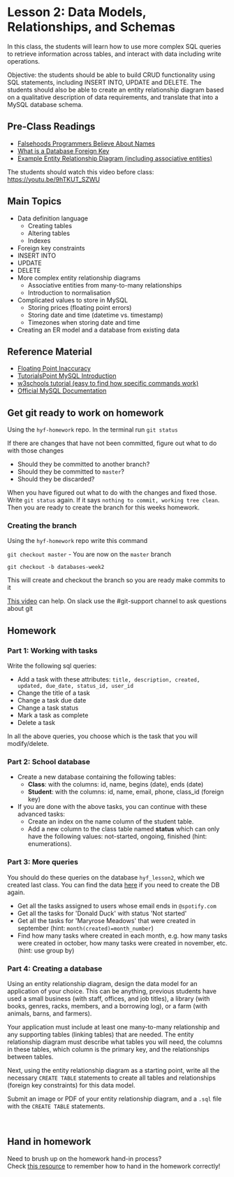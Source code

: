 # Lesson 2: Data Models, Relationships, and Schemas

In this class, the students will learn how to use more complex SQL queries to retrieve information across tables, and interact with data including write operations.

Objective: the students should be able to build CRUD functionality using SQL statements, including INSERT INTO, UPDATE and DELETE. The students should also be able to create an entity relationship diagram based on a qualitative description of data requirements, and translate that into a MySQL database schema.

## Pre-Class Readings

- [Falsehoods Programmers Believe About Names](http://www.kalzumeus.com/2010/06/17/falsehoods-programmers-believe-about-names/)
- [What is a Database Foreign Key](http://databases.about.com/cs/specificproducts/g/foreignkey.htm)
- [Example Entity Relationship Diagram (including associative entities)](http://users.csc.calpoly.edu/~jdalbey/308/Lectures/HOWTO-ERD.html)

The students should watch this video before class: https://youtu.be/9hTKUT_SZWU

## Main Topics

- Data definition language
  - Creating tables
  - Altering tables
  - Indexes
- Foreign key constraints
- INSERT INTO
- UPDATE
- DELETE
- More complex entity relationship diagrams
  - Associative entities from many-to-many relationships
  - Introduction to normalisation
- Complicated values to store in MySQL
  - Storing prices (floating point errors)
  - Storing date and time (datetime vs. timestamp)
  - Timezones when storing date and time
- Creating an ER model and a database from existing data

## Reference Material

- [Floating Point Inaccuracy](http://stackoverflow.com/questions/2100490/floating-point-inaccuracy-examples#2100502)
- [TutorialsPoint MySQL Introduction](http://www.tutorialspoint.com/mysql/mysql-introduction.htm)
- [w3schools tutorial (easy to find how specific commands work)](https://www.w3schools.com/sql/default.asp)
- [Official MySQL Documentation](https://dev.mysql.com/doc/refman/8.0/en/)

## Get git ready to work on homework

Using the `hyf-homework` repo. In the terminal run `git status`

If there are changes that have not been committed, figure out what to do with those changes

- Should they be committed to another branch?
- Should they be committed to `master`?
- Should they be discarded?

When you have figured out what to do with the changes and fixed those. Write `git status` again. If it says `nothing to commit, working tree clean`. Then you are ready to create the branch for this weeks homework.

### Creating the branch

Using the `hyf-homework` repo write this command

`git checkout master` - You are now on the `master` branch

`git checkout -b databases-week2`

This will create and checkout the branch so you are ready make commits to it

[This video](https://www.youtube.com/watch?v=XYlgh9hSWtw) can help. On slack use the #git-support channel to ask questions about git

## Homework

### Part 1: Working with tasks

Write the following sql queries:

- Add a task with these attributes: `title, description, created, updated, due_date, status_id, user_id`
- Change the title of a task
- Change a task due date
- Change a task status
- Mark a task as complete
- Delete a task

In all the above queries, you choose which is the task that you will modify/delete.

### Part 2: School database

- Create a new database containing the following tables:
  - **Class**: with the columns: id, name, begins (date), ends (date)
  - **Student**: with the columns: id, name, email, phone, class_id (foreign key)
- If you are done with the above tasks, you can continue with these advanced tasks:
  - Create an index on the name column of the student table.
  - Add a new column to the class table named **status** which can only have the following values: not-started, ongoing, finished (hint: enumerations).

### Part 3: More queries

You should do these queries on the database `hyf_lesson2`, which we created last class.
You can find the data [here](lesson2-data.sql) if you need to create the DB again.

- Get all the tasks assigned to users whose email ends in `@spotify.com`
- Get all the tasks for 'Donald Duck' with status 'Not started'
- Get all the tasks for 'Maryrose Meadows' that were created in september (hint: `month(created)=month_number`)
- Find how many tasks where created in each month, e.g. how many tasks were created in october, how many tasks were created in november, etc. (hint: use group by)

### Part 4: Creating a database

Using an entity relationship diagram, design the data model for an application of your choice. This can be anything, previous students have used a small business (with staff, offices, and job titles), a library (with books, genres, racks, members, and a borrowing log), or a farm (with animals, barns, and farmers).

Your application must include at least one many-to-many relationship and any supporting tables (linking tables) that are needed. The entity relationship diagram must describe what tables you will need, the columns in these tables, which column is the primary key, and the relationships between tables.

Next, using the entity relationship diagram as a starting point, write all the necessary `CREATE TABLE` statements to create all tables and relationships (foreign key constraints) for this data model.

Submit an image or PDF of your entity relationship diagram, and a `.sql` file with the `CREATE TABLE` statements.

<br/>

## Hand in homework

Need to brush up on the homework hand-in process?<br/>
Check [this resource](https://github.com/HackYourFuture-CPH/Git/blob/main/homework_hand_in.md) to remember how to hand in the homework correctly!
